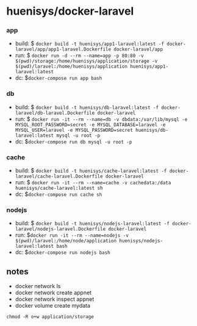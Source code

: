 # huenisys/docker-laravel

### app

- build: $ ``docker build -t huenisys/app1-laravel:latest -f docker-laravel/app/app1-laravel.Dockerfile docker-laravel/app``
- run: $ ``docker run -d --rm --name=app -p 80:80 -v $(pwd)/storage:/home/huenisys/application/storage -v $(pwd)/laravel:/home/huenisys/application huenisys/app1-laravel:latest``
- dc: $``docker-compose run app bash``

### db

- build: $ ``docker build -t huenisys/db-laravel:latest -f docker-laravel/db-laravel.Dockerfile docker-laravel``
- run: $ ``docker run -it --rm --name=db -v dbdata:/var/lib/mysql -e MYSQL_ROOT_PASSWORD=secret -e MYSQL_DATABASE=laravel -e MYSQL_USER=laravel -e MYSQL_PASSWORD=secret huenisys/db-laravel:latest mysql -u root -p``
- dc: $``docker-compose run db mysql -u root -p``

### cache

- build: $ ``docker build -t huenisys/cache-laravel:latest -f docker-laravel/cache-laravel.Dockerfile docker-laravel``
- run: $ ``docker run -it --rm --name=cache -v cachedata:/data huenisys/cache-laravel:latest sh``
- dc: $``docker-compose run cache sh``

### nodejs

- build: $ ``docker build -t huenisys/nodejs-laravel:latest -f docker-laravel/nodejs-laravel.Dockerfile docker-laravel``
- run: $``docker run -it --rm --name=nodejs -v $(pwd)/laravel:/home/node/application huenisys/nodejs-laravel:latest bash``
- dc: $``docker-compose run nodejs bash``

## notes

- docker network ls
- docker network create appnet
- docker network inspect appnet
- docker volume create mydata

```
chmod -R o+w application/storage
```

